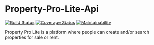 # Property-Pro-Lite-Api
[![Build Status](https://travis-ci.org/swaibat/Property-Pro-Lite-Api.svg?branch=develop)](https://travis-ci.org/swaibat/Property-Pro-Lite-Api)
[![Coverage Status](https://coveralls.io/repos/github/swaibat/Property-Pro-Lite-Api/badge.svg?branch=develop)](https://coveralls.io/github/swaibat/Property-Pro-Lite-Api?branch=develop)
[![Maintainability](https://api.codeclimate.com/v1/badges/446b99e027bef069bb71/maintainability)](https://codeclimate.com/github/swaibat/Property-Pro-Lite-Api/maintainability)

Property Pro Lite is a platform where people can create and/or search properties for sale or rent.
